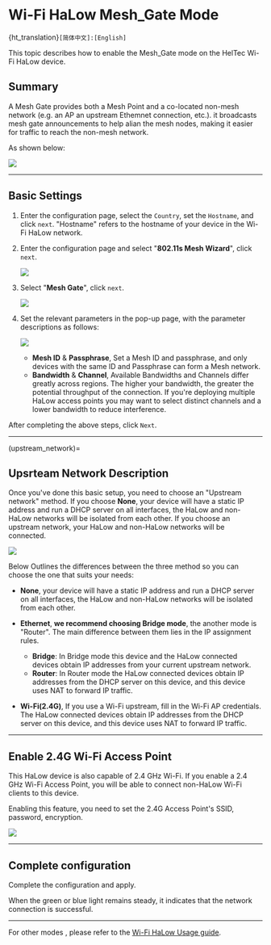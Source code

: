 # Wi-Fi HaLow Mesh_Gate Mode

{ht_translation}`[简体中文]:[English]`

This topic describes how to enable the Mesh_Gate mode on the HelTec Wi-Fi HaLow device.

## Summary
A Mesh Gate provides both a Mesh Point and a co-located non-mesh network (e.g. an AP an upstream Ethemnet connection, etc.). it broadcasts mesh gate announcements to help alian the mesh nodes, making it easier for traffic to reach the non-mesh network.

As shown below:

![](img/mesh_gate/01.png)

------------------------------------

## Basic Settings
1. Enter the configuration page, select the `Country`, set the `Hostname`, and click `next`. "Hostname" refers to the hostname of your device in the Wi-Fi HaLow network.

2. Enter the configuration page and select "**802.11s Mesh Wizard**", click `next`.

   ![](img/mesh_gate/02.png)

3. Select "**Mesh Gate**", click `next`.

   ![](img/mesh_gate/03.png)

4. Set the relevant parameters in the pop-up page, with the parameter descriptions as follows:

   ![](img/mesh_gate/04.png)

   - **Mesh ID** & **Passphrase**, Set a Mesh ID and passphrase, and only devices with the same ID and Passphrase can form a Mesh network.
   - **Bandwidth** & **Channel**, Available Bandwidths and Channels differ greatly across regions. The higher your bandwidth, the greater the potential throughput of the connection. If you're deploying multiple HaLow access points you may want to select distinct channels and a lower bandwidth to reduce interference.

After completing the above steps, click `Next`.

---------------------------

(upstream_network)=
## Upsrteam Network Description
Once you've done this basic setup, you need to choose an "Upstream network" method.
If you choose **None**, your device will have a static IP address and run a DHCP server on all interfaces, the HaLow and non-HaLow networks will be isolated from each other. If you choose an upstream network, your HaLow and non-HaLow networks will be connected.

![](img/ap/07.png)

Below Outlines the differences between the three method so you can choose the one that suits your needs:

- **None**, your device will have a static IP address and run a DHCP server on all interfaces, the HaLow and non-HaLow networks will be isolated from each other.

- **Ethernet**, **we recommend choosing Bridge mode**, the another mode is "Router". The main difference between them lies in the IP assignment rules.

   - **Bridge**: In Bridge mode this device and the HaLow connected devices obtain IP addresses from your current upstream network.
   - **Router**: In Router mode the HaLow connected devices obtain IP addresses from the DHCP server on this device, and this device uses NAT to forward IP traffic.

- **Wi-Fi(2.4G)**, If you use a Wi-Fi upstream, fill in the Wi-Fi AP credentials. The HaLow connected devices obtain IP addresses from the DHCP server on this device, and this device uses NAT to forward IP traffic.

---------------------------

## Enable 2.4G Wi-Fi Access Point
This HaLow device is also capable of 2.4 GHz Wi-Fi. If you enable a 2.4 GHz Wi-Fi Access Point, you will be able to connect non-HaLow Wi-Fi clients to this device.

Enabling this feature, you need to set the 2.4G Access Point's SSID, password, encryption.

![](img/ap/10.png)

------------------------------------------------------
## Complete configuration
Complete the configuration and apply.

When the green or blue light remains steady, it indicates that the network connection is successful.

------------------------------------

For other modes , please refer to the [Wi-Fi HaLow Usage guide](https://docs.heltec.org/en/wifi_halow/ht-h7608/index.html#configurantion).

